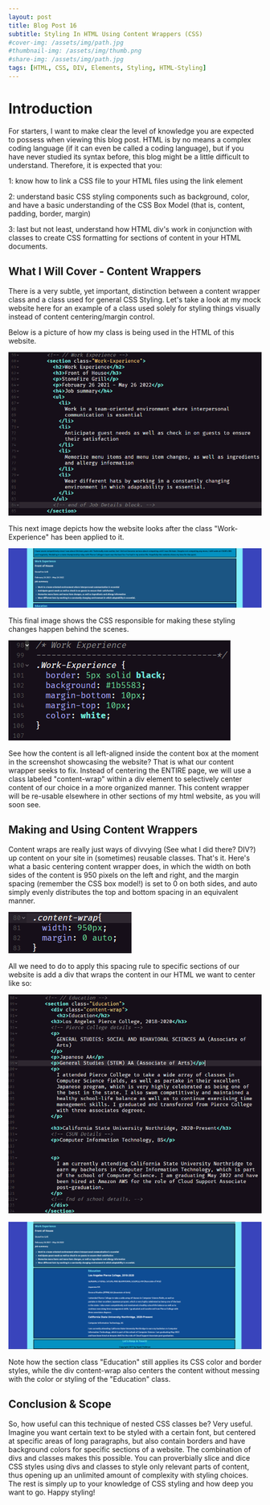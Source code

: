 ```yaml
---
layout: post
title: Blog Post 16
subtitle: Styling In HTML Using Content Wrappers (CSS)
#cover-img: /assets/img/path.jpg
#thumbnail-img: /assets/img/thumb.png
#share-img: /assets/img/path.jpg
tags: [HTML, CSS, DIV, Elements, Styling, HTML-Styling]
---
```


# Introduction

For starters, I want to make clear the level of knowledge you are expected to possess when viewing this blog post. HTML is by no means a complex coding language (if it can even be called a coding language), but if you have never studied its syntax before, this blog might be a little difficult to understand. Therefore, it is expected that you:

1: know how to link a CSS file to your HTML files using the link element

2: understand basic CSS styling components such as background, color, and have a basic understanding of the CSS Box Model (that is, content, padding, border, margin)

3: last but not least, understand how HTML div's work in conjunction with classes to create CSS formatting for sections of content in your HTML documents.

## What I Will Cover - Content Wrappers

There is a very subtle, yet important, distinction between a content wrapper class and a class used for general CSS Styling. Let's take a look at my mock website here for an example of a class used solely for styling things visually instead of content centering/margin control. 

Below is a picture of how my class is being used in the HTML of this website.

![htmlWorkExample](/assets/img/htmlWorkExp.png)

This next image depicts how the website looks after the class "Work-Experience" has been applied to it.

![WorkExpScreenshot](/assets/img/siteWorkExp.png)

This final image shows the CSS responsible for making these styling changes happen behind the scenes. 

![CSSWorkExperience](/assets/img/CSSWorkExp.png)

See how the content is all left-aligned inside the content box at the moment in the screenshot showcasing the website? That is what our content wrapper seeks to fix. Instead of centering the ENTIRE page, we will use a class labeled "content-wrap" within a div element to selectively center content of our choice in a more organized manner. This content wrapper will be re-usable elsewhere in other sections of my html website, as you will soon see.

## Making and Using Content Wrappers

Content wraps are really just ways of divvying (See what I did there? DIV?) up content on your site in (sometimes) reusable classes. That's it. Here's what a basic centering content wrapper does, in which the width on both sides of the content is 950 pixels on the left and right, and the margin spacing (remember the CSS box model!) is set to 0 on both sides, and auto simply evenly distributes the top and bottom spacing in an equivalent manner. 

![basicContentWrap](/assets/img/basicContentWrap.png)

All we need to do to apply this spacing rule to specific sections of our website is add a div that wraps the content in our HTML we want to center like so:

![educationBlockWrapper](/assets/img/educationWrapper.png)

![websiteEduBlock](/assets/img/educationSiteBlock.png)

Note how the section class "Education" still applies its CSS color and border styles, while the div content-wrap also centers the content without messing with the color or styling of the "Education" class. 

## Conclusion & Scope

So, how useful can this technique of nested CSS classes be? Very useful. Imagine you want certain text to be styled with a certain font, but centered at specific areas of long paragraphs, but also contain borders and have background colors for specific sections of a website. The combination of divs and classes makes this possible. You can proverbially slice and dice CSS styles using divs and classes to style only relevant parts of content, thus opening up an unlimited amount of complexity with styling choices. The rest is simply up to your knowledge of CSS styling and how deep you want to go. Happy styling!

